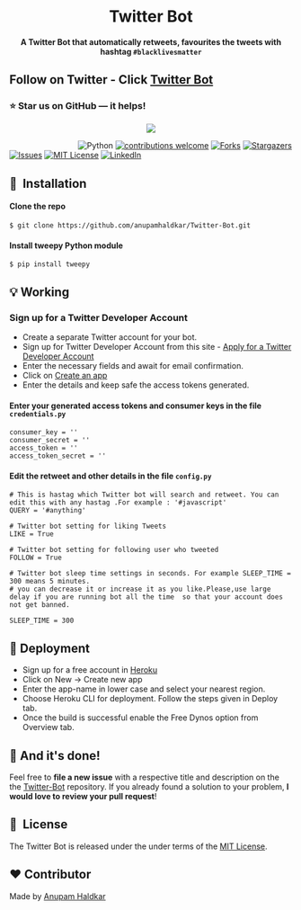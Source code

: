 <h1 align="center">Twitter Bot</h1>

<div align= "center">
  <h4>A Twitter Bot that automatically retweets, favourites the tweets with hashtag <code>#blacklivesmatter</code></h4>
</div>


## Follow on Twitter - Click [Twitter Bot](https://twitter.com/socialactivistism)

### :star: Star us on GitHub — it helps!


<p align="center"><img src="https://user-images.githubusercontent.com/48323127/93716899-e6d78300-fb8f-11ea-9390-4509582e3cff.png"></p>

&nbsp;&nbsp;&nbsp;&nbsp;&nbsp;&nbsp;&nbsp;&nbsp;&nbsp;&nbsp;&nbsp;&nbsp;&nbsp;&nbsp;&nbsp;&nbsp;&nbsp;&nbsp;&nbsp;&nbsp;&nbsp;&nbsp;&nbsp;&nbsp;&nbsp;&nbsp;&nbsp;&nbsp;&nbsp;&nbsp;
![Python](https://img.shields.io/badge/python-v3.6+-blue.svg)
[![contributions welcome](https://img.shields.io/badge/contributions-welcome-brightgreen.svg?style=flat)](https://github.com/issues)
[![Forks](https://img.shields.io/github/forks/anupamhaldkar/Twitter-Bot.svg?logo=github)](https://github.com/anupamhaldkar/Twitter-Bot/network/members)
[![Stargazers](https://img.shields.io/github/stars/anupamhaldkar/Twitter-Bot.svg?logo=github)](https://github.com/anupamhaldkar/Twitter-Bot/stargazers)
[![Issues](https://img.shields.io/github/issues/chandrikadeb7/Girlscript-Twitter-Bot.svg?logo=github)](https://github.com/anupamhaldkar/Twitter-Bot/issues)
[![MIT License](https://img.shields.io/github/license/anupamhaldkar/Twitter-Bot.svg?style=flat-square)](https://github.com/anupamhaldkar/Twitter-Bot/blob/master/LICENSE)
[![LinkedIn](https://img.shields.io/badge/-LinkedIn-black.svg?style=flat-square&logo=linkedin&colorB=555)](https://www.linkedin.com/in/ahaldkar/)

## 🚀&nbsp; Installation

#### Clone the repo
```
$ git clone https://github.com/anupamhaldkar/Twitter-Bot.git
```

#### Install tweepy Python module
```
$ pip install tweepy
```
## :bulb: Working

### Sign up for a Twitter Developer Account
* Create a separate Twitter account for your bot.
* Sign up for Twitter Developer Account from this site - [Apply for a Twitter Developer Account](https://developer.twitter.com/en/apply-for-access)
* Enter the necessary fields and await for email confirmation.
* Click on [Create an app](https://developer.twitter.com/en/apps)
* Enter the details and keep safe the access tokens generated.


#### Enter your generated access tokens and consumer keys in the file <code>credentials.py</code>

```
consumer_key = ''
consumer_secret = ''
access_token = ''
access_token_secret = ''
```
#### Edit the retweet and other details in the file <code>config.py</code>

```
# This is hastag which Twitter bot will search and retweet. You can edit this with any hastag .For example : '#javascript'
QUERY = '#anything'

# Twitter bot setting for liking Tweets
LIKE = True 

# Twitter bot setting for following user who tweeted
FOLLOW = True

# Twitter bot sleep time settings in seconds. For example SLEEP_TIME = 300 means 5 minutes.
# you can decrease it or increase it as you like.Please,use large delay if you are running bot all the time  so that your account does not get banned.

SLEEP_TIME = 300
```

## :key: Deployment

* Sign up for a free account in [Heroku](heroku.com)
* Click on New -> Create new app
* Enter the app-name in lower case and select your nearest region.
* Choose Heroku CLI for deployment. Follow the steps given in Deploy tab.
* Once the build is successful enable the Free Dynos option from Overview tab.

## :clap: And it's done!
Feel free to **file a new issue** with a respective title and description on the the [Twitter-Bot](https://github.com/anupamhaldkar/Twitter-Bot/issues) repository. If you already found a solution to your problem, **I would love to review your pull request**! 

## 📘&nbsp; License
The Twitter Bot is released under the under terms of the [MIT License](LICENSE).

## :heart: Contributor
Made by [Anupam Haldkar](https://github.com/anupamhaldkar)
